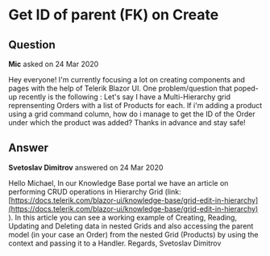 # Get ID of parent (FK) on Create

## Question

**Mic** asked on 24 Mar 2020

Hey everyone! I'm currently focusing a lot on creating components and pages with the help of Telerik Blazor UI. One problem/question that poped-up recently is the following : Let's say I have a Multi-Hierarchy grid reprensenting Orders with a list of Products for each. If i'm adding a product using a grid command column, how do i manage to get the ID of the Order under which the product was added? Thanks in advance and stay safe!

## Answer

**Svetoslav Dimitrov** answered on 24 Mar 2020

Hello Michael, In our Knowledge Base portal we have an article on performing CRUD operations in Hierarchy Grid (link: [https://docs.telerik.com/blazor-ui/knowledge-base/grid-edit-in-hierarchy](https://docs.telerik.com/blazor-ui/knowledge-base/grid-edit-in-hierarchy) ). In this article you can see a working example of Creating, Reading, Updating and Deleting data in nested Grids and also accessing the parent model (in your case an Order) from the nested Grid (Products) by using the context and passing it to a Handler. Regards, Svetoslav Dimitrov
